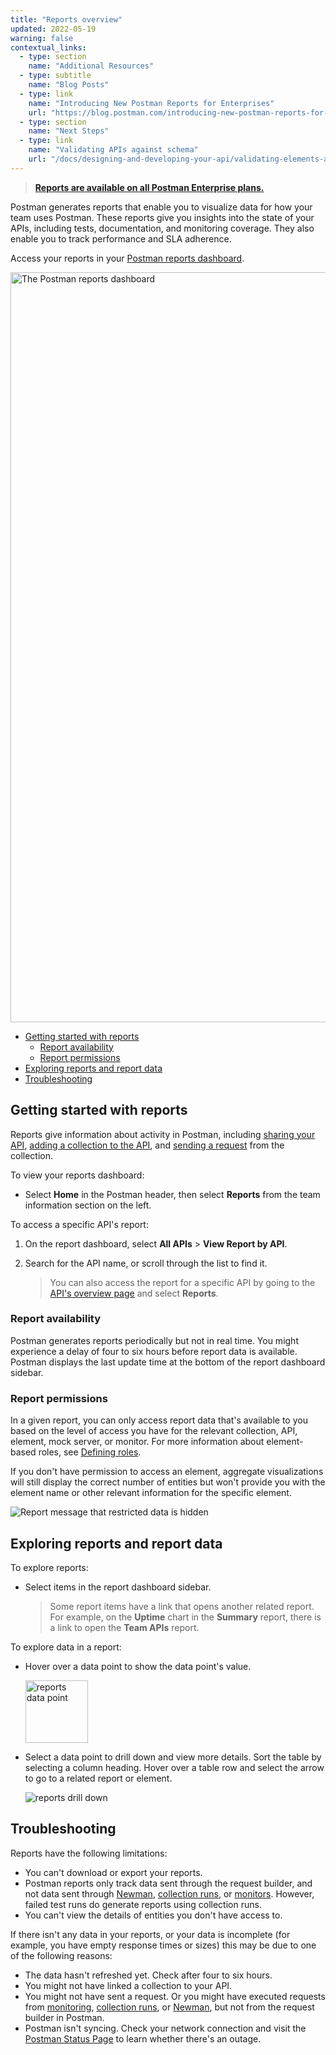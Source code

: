 ```yaml
---
title: "Reports overview"
updated: 2022-05-19
warning: false
contextual_links:
  - type: section
    name: "Additional Resources"
  - type: subtitle
    name: "Blog Posts"
  - type: link
    name: "Introducing New Postman Reports for Enterprises"
    url: "https://blog.postman.com/introducing-new-postman-reports-for-enterprises/"
  - type: section
    name: "Next Steps"
  - type: link
    name: "Validating APIs against schema"
    url: "/docs/designing-and-developing-your-api/validating-elements-against-schema/"
---
```


> [__Reports are available on all Postman Enterprise plans.__](https://www.postman.com/pricing)

Postman generates reports that enable you to visualize data for how your team uses Postman. These reports give you insights into the state of your APIs, including tests, documentation, and monitoring coverage. They also enable you to track performance and SLA adherence.

Access your reports in your [Postman reports dashboard](https://go.postman.co/reports/summary).

<img alt="The Postman reports dashboard" src="https://assets.postman.com/postman-docs/dashboard-reports-overview.jpg" width="1200px"/>

* [Getting started with reports](#getting-started-with-reports)
    * [Report availability](#report-availability)
    * [Report permissions](#report-permissions)
* [Exploring reports and report data](#exploring-reports-and-report-data)
* [Troubleshooting](#troubleshooting)

## Getting started with reports

Reports give information about activity in Postman, including [sharing your API](/docs/designing-and-developing-your-api/managing-apis/), [adding a collection to the API](/docs/designing-and-developing-your-api/defining-an-api/#generating-a-collection), and [sending a request](/docs/sending-requests/requests/) from the collection.

To view your reports dashboard:

* Select **Home** in the Postman header, then select **Reports** from the team information section on the left.

To access a specific API's report:

1. On the report dashboard, select **All APIs** > **View Report by API**.
1. Search for the API name, or scroll through the list to find it.

    > You can also access the report for a specific API by going to the [API's overview page](/docs/designing-and-developing-your-api/the-api-workflow/#navigating-the-api-builder) and select **Reports**.

### Report availability

Postman generates reports periodically but not in real time. You might experience a delay of four to six hours before report data is available. Postman displays the last update time at the bottom of the report dashboard sidebar.

### Report permissions

In a given report, you can only access report data that's available to you based on the level of access you have for the relevant collection, API, element, mock server, or monitor. For more information about element-based roles, see [Defining roles](/docs/collaborating-in-postman/roles-and-permissions/#element-based-roles).

If you don't have permission to access an element, aggregate visualizations will still display the correct number of entities but won't provide you with the element name or other relevant information for the specific element.

![Report message that restricted data is hidden](https://assets.postman.com/postman-docs/reports-restricted-data-v9.jpg)

## Exploring reports and report data

To explore reports:

* Select items in the report dashboard sidebar.

    > Some report items have a link that opens another related report. For example, on the **Uptime** chart in the **Summary** report, there is a link to open the **Team APIs** report.

To explore data in a report:

* Hover over a data point to show the data point's value.

    <img src="https://assets.postman.com/postman-docs/reports-datapoint-hover.jpg" alt="reports data point" width="100px" />

* Select a data point to drill down and view more details. Sort the table by selecting a column heading. Hover over a table row and select the arrow to go to a related report or element.

    <img src="https://assets.postman.com/postman-docs/reports-drilldown.jpg" alt="reports drill down" />

## Troubleshooting

Reports have the following limitations:

* You can't download or export your reports.
* Postman reports only track data sent through the request builder, and not data sent through [Newman](/docs/running-collections/using-newman-cli/command-line-integration-with-newman/), [collection runs](/docs/running-collections/intro-to-collection-runs/), or [monitors](/docs/monitoring-your-api/intro-monitors/). However, failed test runs do generate reports using collection runs.
* You can't view the details of entities you don't have access to.

If there isn't any data in your reports, or your data is incomplete (for example, you have empty response times or sizes) this may be due to one of the following reasons:

* The data hasn't refreshed yet. Check after four to six hours.
* You might not have linked a collection to your API.
* You might not have sent a request. Or you might have executed requests from [monitoring](/docs/monitoring-your-api/intro-monitors/), [collection runs](/docs/running-collections/intro-to-collection-runs/), or [Newman](/docs/running-collections/using-newman-cli/command-line-integration-with-newman/), but not from the request builder in Postman.
* Postman isn't syncing. Check your network connection and visit the [Postman Status Page](https://status.postman.com) to learn whether there's an outage.
